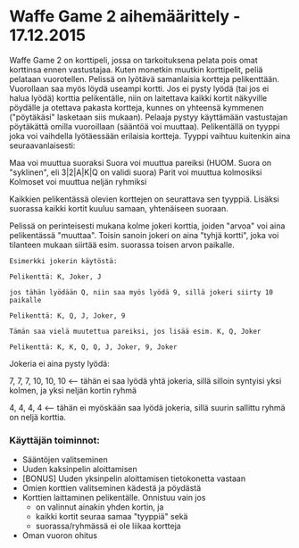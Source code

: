 

# Waffe Game 2 aihemäärittely - 17.12.2015

Waffe Game 2 on korttipeli, jossa on tarkoituksena pelata pois omat korttinsa ennen vastustajaa. Kuten monetkin muutkin korttipelit, peliä pelataan vuorotellen. Pelissä on lyötävä samanlaisia kortteja pelikenttään. Vuorollaan saa myös löydä useampi kortti. Jos ei pysty lyödä (tai jos ei halua lyödä) korttia pelikentälle, niin on laitettava kaikki kortit näkyville pöydälle ja otettava pakasta kortteja, kunnes on yhteensä kymmenen ("pöytäkäsi" lasketaan siis mukaan). Pelaaja pystyy käyttämään vastustajan pöytäkättä omilla vuoroillaan (sääntöä voi muuttaa). Pelikentällä on tyyppi joka voi vaihdella lyötäessään erilaisia kortteja. Tyyppi vaihtuu kuitenkin aina seuraavanlaisesti:

Maa voi muuttua suoraksi
Suora voi muuttua pareiksi (HUOM. Suora on "syklinen", eli 3|2|A|K|Q on validi suora)
Parit voi muuttua kolmosiksi
Kolmoset voi muuttua neljän ryhmiksi

Kaikkien pelikentässä olevien korttejen on seurattava sen tyyppiä. Lisäksi suorassa kaikki kortit kuuluu samaan, yhtenäiseen suoraan.

Pelissä on perinteisesti mukana kolme jokeri korttia, joiden "arvoa" voi aina pelikentässä "muuttaa". Toisin sanoin jokeri on aina "tyhjä kortti", joka voi tilanteen mukaan siirtää esim. suorassa toisen arvon paikalle.

	Esimerkki jokerin käytöstä:

	Pelikenttä: K, Joker, J

	jos tähän lyödään Q, niin saa myös lyödä 9, sillä jokeri siirty 10 paikalle

	Pelikenttä: K, Q, J, Joker, 9 

	Tämän saa vielä muutettua pareiksi, jos lisää esim. K, Q, Joker

	Pelikenttä: K, K, Q, Q, J, Joker, 9, Joker

	
Jokeria ei aina pysty lyödä:

7, 7, 7, 10, 10, 10 <-- tähän ei saa lyödä yhtä jokeria, sillä silloin syntyisi yksi kolmen, ja yksi neljän kortin ryhmä

4, 4, 4, 4 <-- tähän ei myöskään saa lyödä jokeria, sillä suurin sallittu ryhmä on neljä korttia.

### Käyttäjän toiminnot:
* Sääntöjen valitseminen
* Uuden kaksinpelin aloittamisen
* [BONUS] Uuden yksinpelin aloittamisen tietokonetta vastaan
* Omien korttien valitseminen kädestä ja pöydästä
* Korttien laittaminen pelikentälle. Onnistuu vain jos
  * on valinnut ainakin yhden kortin, ja
  * kaikki kortit seuraa samaa "tyyppiä" sekä
  * suorassa/ryhmässä ei ole liikaa kortteja
* Oman vuoron ohitus
	
